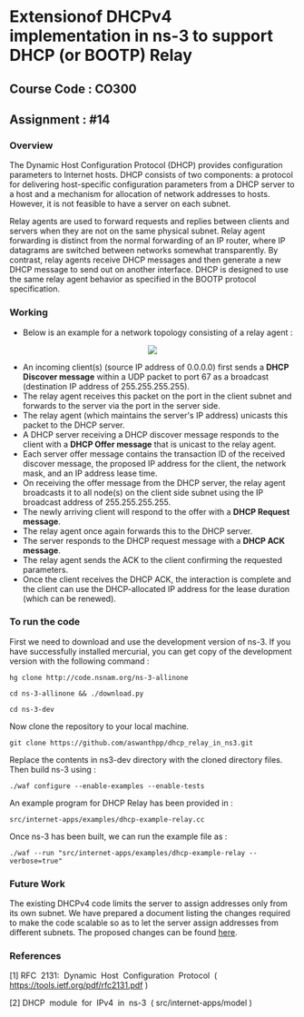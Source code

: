 # Extension ​of DHCPv4​​ implementation​ ​in​ ​ns-3​ ​to​ ​support​ ​DHCP​ ​(or​ ​BOOTP)​ ​Relay
## Course Code : CO300
## Assignment :  #14 

### Overview

The Dynamic Host Configuration Protocol (DHCP) provides configuration parameters to Internet hosts. DHCP consists of two components: a protocol for delivering host-specific configuration parameters from a DHCP server to a host and a mechanism for allocation of network addresses to hosts. However, it is not feasible to have a server on each subnet.

Relay agents are used to forward requests and replies between clients and servers when they are not on the same physical subnet. Relay agent forwarding is distinct from the normal forwarding of an IP router, where IP datagrams are switched between networks somewhat transparently. By contrast, relay agents receive DHCP messages and then generate a new DHCP message to send out on another interface. DHCP is designed to use the same relay agent behavior as specified in the BOOTP protocol specification. 

### Working
* Below is an example for a network topology consisting of a relay agent :



<p align="center">
<img src="https://user-images.githubusercontent.com/19391965/33467863-e3b40746-d67d-11e7-8181-87a32d2197ec.png"/>
</p>

* An incoming client(s) (source IP address of 0.0.0.0) first sends a **DHCP Discover message** within a UDP packet to port 67 as a broadcast (destination IP address of 255.255.255.255).
* The relay agent receives this packet on the port in the client subnet and forwards to the server via the port in the server side.
* The relay agent (which maintains the server's IP address) unicasts this packet to the DHCP server.
* A DHCP server receiving a DHCP discover message responds to the client with a **DHCP Offer message** that is unicast to the relay agent.
* Each server offer message contains the transaction ID of the received discover message, the proposed IP address for the client, the network mask, and an IP address lease time.
* On receiving the offer message from the DHCP server, the relay agent broadcasts it to all node(s) on the client side subnet using the IP broadcast address of 255.255.255.255.
* The newly arriving client will respond to the offer with a  **DHCP Request message**.
* The relay agent once again forwards this to the DHCP server.
* The server responds to the DHCP request message with a **DHCP ACK message**.
* The relay agent sends the ACK to the client confirming the requested parameters.
* Once the client receives the DHCP ACK, the interaction is complete and the client can use the DHCP-allocated IP address for the lease duration (which can be renewed).


### To run the code

First we need to download and use the development version of ns-3.
If you have successfully installed mercurial, you can get copy of the development version with the following command :

`hg clone http://code.nsnam.org/ns-3-allinone`

`cd ns-3-allinone && ./download.py`

`cd ns-3-dev`

Now clone the repository to your local machine.

`git clone https://github.com/aswanthpp/dhcp_relay_in_ns3.git`

Replace the contents in ns3-dev directory with the cloned directory files. Then build ns-3 using :

`./waf configure --enable-examples --enable-tests`

An example program for DHCP Relay has been provided in :

`src/internet-apps/examples/dhcp-example-relay.cc`

Once ns-3 has been built, we can run the example file as :

`./waf --run "src/internet-apps/examples/dhcp-example-relay --verbose=true"`

### Future Work

The existing DHCPv4 code limits the server to assign addresses only from its own subnet. We have prepared a document listing the changes required to make the code scalable so as to let the server assign addresses from different subnets. The proposed changes can be found <a href="https://github.com/aswanthpp/Implementation-of-DHCP-Relay-in-ns-3/wiki/Future-Work" target="blank">here</a>.

### References


[1]  RFC​ ​ 2131:​ ​ Dynamic​ ​ Host​ ​ Configuration​ ​ Protocol​ ​ (  <a href="https://tools.ietf.org/pdf/rfc2131.pdf" target="blank">https://tools.ietf.org/pdf/rfc2131.pdf</a> )

[2]  DHCP​ ​ module​ ​ for​ ​ IPv4​ ​ in​ ​ ns-3​ ​ ( src/internet-apps/model )
